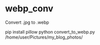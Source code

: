# webp_conv


Convert .jpg to .webp

pip install pillow
python convert_to_webp.py /home/user/Pictures/my_blog_photos/
